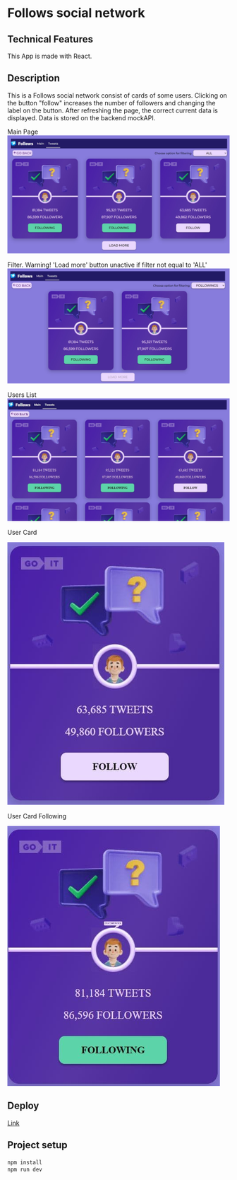 # Follows social network

## Technical Features

This App is made with React.

## Description

This is a Follows social network consist of cards of some users. Сlicking on the
button "follow" increases the number of followers and changing the label on the
button. After refreshing the page, the correct current data is displayed. Data
is stored on the backend mockAPI.

Main Page ![Main Page](./assets/main-page.JPG)

Filter. Warning! 'Load more' button unactive if filter not equal to 'ALL'
![Filter](./assets/filter.jpg)

Users List ![Users List](./assets/users-list.jpg)

User Card

![User Card](./assets/user-card.jpg)

User Card Following

![User Card Following](./assets/user-card-following.jpg)

## Deploy

[Link](https://practice-follows-project.vercel.app/)

## Project setup

```
npm install
npm run dev
```
